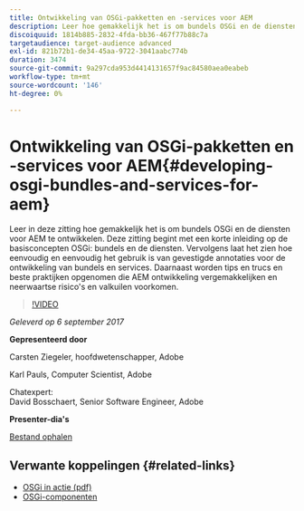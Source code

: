 ```yaml
---
title: Ontwikkeling van OSGi-pakketten en -services voor AEM
description: Leer hoe gemakkelijk het is om bundels OSGi en de diensten voor AEM te ontwikkelen. Deze zitting begint met een korte inleiding op de basisconcepten OSGi.
discoiquuid: 1814b885-2832-4fda-bb36-467f77b88c7a
targetaudience: target-audience advanced
exl-id: 821b72b1-de34-45aa-9722-3041aabc774b
duration: 3474
source-git-commit: 9a297cda953d4414131657f9ac84580aea0eabeb
workflow-type: tm+mt
source-wordcount: '146'
ht-degree: 0%

---
```


# Ontwikkeling van OSGi-pakketten en -services voor AEM{#developing-osgi-bundles-and-services-for-aem}

Leer in deze zitting hoe gemakkelijk het is om bundels OSGi en de diensten voor AEM te ontwikkelen. Deze zitting begint met een korte inleiding op de basisconcepten OSGi: bundels en de diensten. Vervolgens laat het zien hoe eenvoudig en eenvoudig het gebruik is van gevestigde annotaties voor de ontwikkeling van bundels en services. Daarnaast worden tips en trucs en beste praktijken opgenomen die AEM ontwikkeling vergemakkelijken en neerwaartse risico&#39;s en valkuilen voorkomen.

>[!VIDEO](https://video.tv.adobe.com/v/19654/?quality=9)

*Geleverd op 6 september 2017*

**Gepresenteerd door**

Carsten Ziegeler, hoofdwetenschapper, Adobe

Karl Pauls, Computer Scientist, Adobe

Chatexpert:\
David Bosschaert, Senior Software Engineer, Adobe

**Presenter-dia&#39;s**

[Bestand ophalen](assets/aem-gems-osgi-best-practices-090617.pdf)

## Verwante koppelingen {#related-links}

* [OSGi in actie (pdf)](https://manning-content.s3.amazonaws.com/download/9/86fba2b-2ea2-48cc-855d-39e06df49ceb/OSGIiAsamplech1.pdf)
* [OSGi-componenten](https://blog.osoco.de/2015/08/osgi-components-simply-simple-part-i/)
